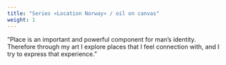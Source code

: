 ```yaml
---
title: "Series «Location Norway» / oil on canvas"
weight: 1
---
```

”Place is an important and powerful component for man’s identity. Therefore through my art I explore places that I feel connection with, and I try to express that experience.”